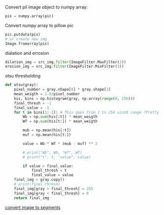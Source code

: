 
Convert pil image object to numpy array:
```python
pix = numpy.array(pic)
```

Convert numpy array to pillow pic
```python
pic.putdata(pix)
# or create new img
Image.fromarray(pix)
```

dialation and errosion
```python
dilation_img = src_img.filter(ImageFilter.MaxFilter(3))
erosion_img = src_img.filter(ImageFilter.MinFilter(3))
```

otsu thresholding

```python
def otsu(gray):
    pixel_number = gray.shape[0] * gray.shape[1]
    mean_weigth = 1.0/pixel_number
    his, bins = np.histogram(gray, np.array(range(0, 256)))
    final_thresh = -1
    final_value = -1
    for t in bins[1:-1]: # This goes from 1 to 254 uint8 range (Pretty sure wont be those values)
        Wb = np.sum(his[:t]) * mean_weigth
        Wf = np.sum(his[t:]) * mean_weigth

        mub = np.mean(his[:t])
        muf = np.mean(his[t:])

        value = Wb * Wf * (mub - muf) ** 2

        # print("Wb", Wb, "Wf", Wf)
        # print("t", t, "value", value)

        if value > final_value:
            final_thresh = t
            final_value = value
    final_img = gray.copy()
    # print(final_thresh)
    final_img[gray > final_thresh] = 255
    final_img[gray < final_thresh] = 0
    return final_img
```

[convert image to segments](https://stackoverflow.com/questions/10964226/how-to-convert-an-image-into-character-segments)